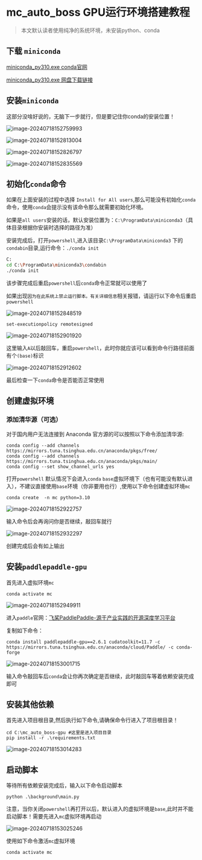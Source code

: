 # mc_auto_boss GPU运行环境搭建教程

> 本文默认读者使用纯净的系统环境，未安装python、conda

## 下载 `miniconda`

[miniconda_py310.exe  conda官网](https://repo.anaconda.com/miniconda/Miniconda3-py310_24.4.0-0-Windows-x86_64.exe)

[miniconda_py310.exe 网盘下载链接](https://cloudreve.caiyun.fun/f/yXCL/miniconda_py310.exe)

## 安装`miniconda`

这部分没啥好说的，无脑下一步就行，但是要记住你conda的安装位置！

![image-20240718152759993](assets/image-20240718152759993.png)

![image-20240718152813004](assets/image-20240718152813004.png)

![image-20240718152826797](assets/image-20240718152826797.png)

![image-20240718152835569](assets/image-20240718152835569.png)

## 初始化`conda`命令

如果在上面安装的过程中选择 `Install for All users`,那么可能没有初始化`conda`命令，使用`conda`会提示没有该命令那么就需要初始化环境。

如果是`all users`安装的话，默认安装位置为：`C:\ProgramData\miniconda3`（具体目录根据你安装时选择的路径为准）

安装完成后，打开`powershell`,进入该目录`C:\ProgramData\miniconda3` 下的`condabin`目录,运行命令：`./conda init`

```bash
C:
cd C:\ProgramData\miniconda3\condabin
./conda init
```

该步骤完成后重启`powershell`后`conda`命令正常就可以使用了

如果出现`因为在此系统上禁止运行脚本。有关详细信息`相关报错，请运行以下命令后重启`powershell`

![image-20240718152848519](assets/image-20240718152848519.png)

```shell
set-executionpolicy remotesigned
```

![image-20240718152901920](assets/image-20240718152901920.png)

这里输入`A`以后敲回车，重启`powershell`，此时你就应该可以看到命令行路径前面有个`(base)`标识

![image-20240718152912602](assets/image-20240718152912602.png)

最后检查一下`conda`命令是否能否正常使用

## 创建虚拟环境

### 添加清华源（可选）

对于国内用户无法连接到 Anaconda 官方源的可以按照以下命令添加清华源:

```
conda config --add channels https://mirrors.tuna.tsinghua.edu.cn/anaconda/pkgs/free/
conda config --add channels https://mirrors.tuna.tsinghua.edu.cn/anaconda/pkgs/main/
conda config --set show_channel_urls yes
```

打开`powershell` 默认情况下会进入`conda` `base`虚拟环境下（也有可能没有默认进入），不建议直接使用`base`环境（你非要用也行）,使用以下命令创建虚拟环境`mc`

```
conda create  -n mc python=3.10
```

![image-20240718152922757](assets/image-20240718152922757.png)

输入命令后会再询问你是否继续，敲回车就行

![image-20240718152932297](assets/image-20240718152932297.png)

创建完成后会有如上输出

## 安装`paddlepaddle-gpu`

首先进入虚拟环境`mc`

```shell
conda activate mc
```

![image-20240718152949911](assets/image-20240718152949911.png)

进入`paddle`官网：[飞桨PaddlePaddle-源于产业实践的开源深度学习平台](https://www.paddlepaddle.org.cn/)

复制如下命令：

```shell
conda install paddlepaddle-gpu==2.6.1 cudatoolkit=11.7 -c https://mirrors.tuna.tsinghua.edu.cn/anaconda/cloud/Paddle/ -c conda-forge
```

![image-20240718153001715](assets/image-20240718153001715.png)

输入命令敲回车后`conda`会让你再次确定是否继续，此时敲回车等着依赖安装完成即可

## 安装其他依赖

首先进入项目根目录,然后执行如下命令,请确保命令行进入了项目根目录！

```
cd C:\mc_auto_boss-gpu #这里是进入项目目录
pip install -r .\requirements.txt
```

![image-20240718153014283](assets/image-20240718153014283.png)

## 启动脚本

等待所有依赖安装完成后，输入以下命令启动脚本

```shell
python .\background\main.py
```

注意，当你关闭`powershell`再打开以后，默认进入的虚拟环境是`base`,此时并不能启动脚本！需要先进入`mc`虚拟环境再启动

![image-20240718153025246](assets/image-20240718153025246.png)

使用如下命令激活`mc`虚拟环境

```shell
conda activate mc
```

